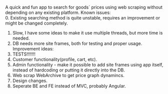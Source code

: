 A quick and fun app to search for goods` prices using web scraping without depending on any existing platform. 
Known issues:  
  0. Existing searching method is quite unstable, requires an improvement or might be changed completely.
  1. Slow, I have some ideas to make it use multiple threads, but more time is needed.
  2. DB needs more site frames, both for testing and proper usage.
Improvement ideas:
  0. TESTS!!!!!!!
  1. Customer functionality(profile, cart, etc).
  2. Admin functionality - make it possible to add site frames using app itself, instead of hardcoding or putting it directly into the DB.
  3. Web scrap WebArchive to get price graph dynamincs.
  4. Design changes.
  5. Seperate BE and FE instead of MVC, probably Angular.
  

